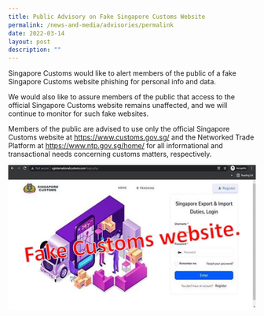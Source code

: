```yaml
---
title: Public Advisory on Fake Singapore Customs Website
permalink: /news-and-media/advisories/permalink
date: 2022-03-14
layout: post
description: ""
---
```

Singapore Customs would like to alert members of the public of a fake Singapore Customs website phishing for personal info and data. 

We would also like to assure members of the public that access to the official Singapore Customs website remains unaffected, and we will continue to monitor for such fake websites. 

Members of the public are advised to use only the official Singapore Customs website at https://www.customs.gov.sg/ and the Networked Trade Platform at https://www.ntp.gov.sg/home/ for all informational and transactional needs concerning customs matters, respectively.

![](/images/advisory/Fake%20website.jpg)

